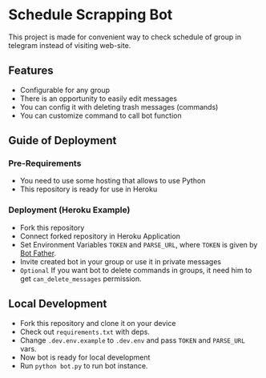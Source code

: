 # Schedule Scrapping Bot

This project is made for convenient way to check schedule of group in telegram instead of visiting web-site.

## Features

- Configurable for any group
- There is an opportunity to easily edit messages
- You can config it with deleting trash messages (commands)
- You can customize command to call bot function

## Guide of Deployment

### Pre-Requirements

- You need to use some hosting that allows to use Python
- This repository is ready for use in Heroku

### Deployment (Heroku Example)

- Fork this repository
- Connect forked repository in Heroku Application
- Set Environment Variables `TOKEN` and `PARSE_URL`, where `TOKEN` is given by [Bot Father](!https://t.me/BotFather).
- Invite created bot in your group or use it in private messages
- `Optional` If you want bot to delete commands in groups, it need him to get `can_delete_messages` permission.

## Local Development

- Fork this repository and clone it on your device
- Check out `requirements.txt` with deps.
- Change `.dev.env.example` to `.dev.env` and pass `TOKEN` and `PARSE_URL` vars.
- Now bot is ready for local development
- Run `python bot.py` to run bot instance.
